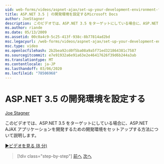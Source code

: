 ```yaml
---
uid: web-forms/videos/aspnet-ajax/set-up-your-development-environment-for-aspnet-35
title: ASP.NET 3.5 | の開発環境を設定するMicrosoft Docs
author: JoeStagner
description: このビデオでは、ASP.NET 3.5 をターゲットにしている場合に、ASP.NET AJAX アプリケーションを開発するための開発環境をセットアップする方法について説明します。
ms.author: riande
ms.date: 05/13/2009
ms.assetid: 00c0a4c9-5c25-413f-938c-8b77814ad2bd
msc.legacyurl: /web-forms/videos/aspnet-ajax/set-up-your-development-environment-for-aspnet-35
msc.type: video
ms.openlocfilehash: 2b2bea92cd0f5ba08a9a5f71ed321864381c7587
ms.sourcegitcommit: e7e91932a6e91a63e2e46417626f39d6b244a3ab
ms.translationtype: MT
ms.contentlocale: ja-JP
ms.lasthandoff: 03/06/2020
ms.locfileid: "78506968"
---
```

# <a name="set-up-your-development-environment-for-aspnet-35"></a>ASP.NET 3.5 の開発環境を設定する

[Joe Stagner](https://github.com/JoeStagner)

このビデオでは、ASP.NET 3.5 をターゲットにしている場合に、ASP.NET AJAX アプリケーションを開発するための開発環境をセットアップする方法について説明します。

[&#9654;ビデオを見る (8 分)](https://channel9.msdn.com/Blogs/ASP-NET-Site-Videos/set-up-your-development-environment-for-aspnet-35)

> [!div class="step-by-step"]
> [前へ](how-to-dynamically-add-controls-to-a-web-page.md)
> [次へ](set-up-your-development-environment-for-aspnet-20.md)
